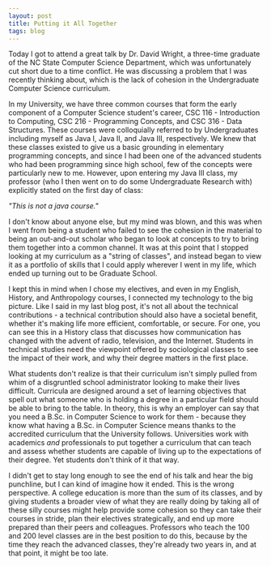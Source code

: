 ```yaml
---
layout: post
title: Putting it All Together
tags: blog
---
```


Today I got to attend a great talk by Dr. David Wright, a three-time graduate of the NC State Computer Science Department, which was unfortunately cut short due to a time conflict. He was discussing a problem that I was recently thinking about, which is the lack of cohesion in the Undergraduate Computer Science curriculum.

In my University, we have three common courses that form the early component of a Computer Science student's career, CSC 116 - Introduction to Computing, CSC 216 - Programming Concepts, and CSC 316 - Data Structures. These courses were colloquially referred to by Undergraduates including myself as Java I, Java II, and Java III, respectively. We knew that these classes existed to give us a basic grounding in elementary programming concepts, and since I had been one of the advanced students who had been programming since high school, few of the concepts were particularly new to me. However, upon entering my Java III class, my professor (who I then went on to do some Undergraduate Research with) explicitly stated on the first day of class:

*"This is not a java course."*

I don't know about anyone else, but my mind was blown, and this was when I went from being a student who failed to see the cohesion in the material to being an out-and-out scholar who began to look at concepts to try to bring them together into a common channel. It was at this point that I stopped looking at my curriculum as a "string of classes", and instead began to view it as a portfolio of skills that I could apply wherever I went in my life, which ended up turning out to be Graduate School.

I kept this in mind when I chose my electives, and even in my English, History, and Anthropology courses, I connected my technology to the big picture. Like I said in my last blog post, it's not all about the technical contributions - a technical contribution should also have a societal benefit, whether it's making life more efficient, comfortable, or secure. For one, you can see this in a History class that discusses how communication has changed with the advent of radio, television, and the Internet. Students in technical studies need the viewpoint offered by sociological classes to see the impact of their work, and why their degree matters in the first place.

What students don't realize is that their curriculum isn't simply pulled from whim of a disgruntled school administrator looking to make their lives difficult. Curricula are designed around a set of learning objectives that spell out what someone who is holding a degree in a particular field should be able to bring to the table. In theory, this is why an employer can say that you need a B.Sc. in Computer Science to work for them - because they know what having a B.Sc. in Computer Science means thanks to the accredited curriculum that the University follows. Universities work with academics <em>and</em> professionals to put together a curriculum that can teach and assess whether students are capable of living up to the expectations of their degree. Yet students don't think of it that way.

I didn't get to stay long enough to see the end of his talk and hear the big punchline, but I can kind of imagine how it ended. This is the wrong perspective. A college education is more than the sum of its classes, and by giving students a broader view of what they are really doing by taking all of these silly courses might help provide some cohesion so they can take their courses in stride, plan their electives strategically, and end up more prepared than their peers and colleagues. Professors who teach the 100 and 200 level classes are in the best position to do this, because by the time they reach the advanced classes, they're already two years in, and at that point, it might be too late.

